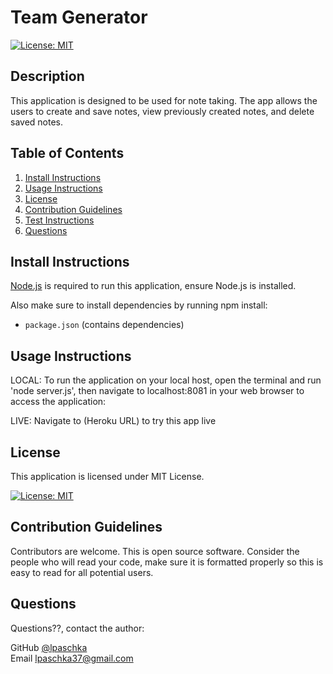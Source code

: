 
# Team Generator


[![License: MIT](https://img.shields.io/badge/License-MIT-yellow.svg)](https://opensource.org/licenses/MIT)
    

## Description

This application is designed to be used for note taking. The app allows the users to create and save notes, view previously created notes, and delete saved notes.
      
## Table of Contents
1. [Install Instructions](#install-instructions)
2. [Usage Instructions](#usage-instructions)
3. [License](#license)
4. [Contribution Guidelines](#contribution-guidelines)
5. [Test Instructions](#test-instructions)
6. [Questions](#questions)

## Install Instructions

[Node.js](https://nodejs.org/en/) is required to run this application, ensure Node.js is installed.  

Also make sure to install dependencies by running npm install:   

* ```package.json``` (contains dependencies)

## Usage Instructions

LOCAL:
To run the application on your local host, open the terminal and run 'node server.js', then navigate to localhost:8081 in your web browser to access the application:

LIVE:
Navigate to (Heroku URL) to try this app live

## License
  
This application is licensed under MIT License.
     
[![License: MIT](https://img.shields.io/badge/License-MIT-yellow.svg)](https://opensource.org/licenses/MIT)
    

## Contribution Guidelines

Contributors are welcome. This is open source software. Consider the people who will read your code, make sure it is formatted properly so this is easy to read for all potential users. 

## Questions

Questions??, contact the author:  

GitHub [@lpaschka](https://github.com/lpaschka37)  
Email [lpaschka37@gmail.com](mailto:kylekleven8@gmail.com)